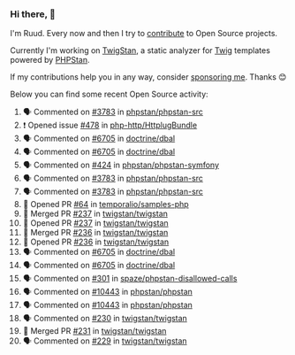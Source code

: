 ### Hi there, 👋

I'm Ruud. Every now and then I try to [contribute](https://github.com/pulls?q=+is%3Apr+author%3Aruudk+archived%3Afalse+is%3Apublic+) to Open Source projects.

Currently I'm working on [TwigStan](https://github.com/twigstan), a static analyzer for [Twig](https://twig.symfony.com/) templates powered by [PHPStan](https://phpstan.org/).

If my contributions help you in any way, consider [sponsoring me](https://github.com/sponsors/ruudk). Thanks 😊

Below you can find some recent Open Source activity:

<!--START_SECTION:activity-->
1. 🗣 Commented on [#3783](https://github.com/phpstan/phpstan-src/pull/3783#issuecomment-2673985446) in [phpstan/phpstan-src](https://github.com/phpstan/phpstan-src)
2. ❗ Opened issue [#478](https://github.com/php-http/HttplugBundle/issues/478) in [php-http/HttplugBundle](https://github.com/php-http/HttplugBundle)
3. 🗣 Commented on [#6705](https://github.com/doctrine/dbal/pull/6705#issuecomment-2670663859) in [doctrine/dbal](https://github.com/doctrine/dbal)
4. 🗣 Commented on [#6705](https://github.com/doctrine/dbal/pull/6705#issuecomment-2667652757) in [doctrine/dbal](https://github.com/doctrine/dbal)
5. 🗣 Commented on [#424](https://github.com/phpstan/phpstan-symfony/issues/424#issuecomment-2663164541) in [phpstan/phpstan-symfony](https://github.com/phpstan/phpstan-symfony)
6. 🗣 Commented on [#3783](https://github.com/phpstan/phpstan-src/pull/3783#issuecomment-2662773432) in [phpstan/phpstan-src](https://github.com/phpstan/phpstan-src)
7. 🗣 Commented on [#3783](https://github.com/phpstan/phpstan-src/pull/3783#issuecomment-2662689432) in [phpstan/phpstan-src](https://github.com/phpstan/phpstan-src)
8. 💪 Opened PR [#64](https://github.com/temporalio/samples-php/pull/64) in [temporalio/samples-php](https://github.com/temporalio/samples-php)
9. 🎉 Merged PR [#237](https://github.com/twigstan/twigstan/pull/237) in [twigstan/twigstan](https://github.com/twigstan/twigstan)
10. 💪 Opened PR [#237](https://github.com/twigstan/twigstan/pull/237) in [twigstan/twigstan](https://github.com/twigstan/twigstan)
11. 🎉 Merged PR [#236](https://github.com/twigstan/twigstan/pull/236) in [twigstan/twigstan](https://github.com/twigstan/twigstan)
12. 💪 Opened PR [#236](https://github.com/twigstan/twigstan/pull/236) in [twigstan/twigstan](https://github.com/twigstan/twigstan)
13. 🗣 Commented on [#6705](https://github.com/doctrine/dbal/pull/6705#issuecomment-2650111428) in [doctrine/dbal](https://github.com/doctrine/dbal)
14. 🗣 Commented on [#6705](https://github.com/doctrine/dbal/pull/6705#issuecomment-2650042879) in [doctrine/dbal](https://github.com/doctrine/dbal)
15. 🗣 Commented on [#301](https://github.com/spaze/phpstan-disallowed-calls/issues/301#issuecomment-2648317777) in [spaze/phpstan-disallowed-calls](https://github.com/spaze/phpstan-disallowed-calls)
16. 🗣 Commented on [#10443](https://github.com/phpstan/phpstan/issues/10443#issuecomment-2647928135) in [phpstan/phpstan](https://github.com/phpstan/phpstan)
17. 🗣 Commented on [#10443](https://github.com/phpstan/phpstan/issues/10443#issuecomment-2647901717) in [phpstan/phpstan](https://github.com/phpstan/phpstan)
18. 🗣 Commented on [#230](https://github.com/twigstan/twigstan/issues/230#issuecomment-2647489871) in [twigstan/twigstan](https://github.com/twigstan/twigstan)
19. 🎉 Merged PR [#231](https://github.com/twigstan/twigstan/pull/231) in [twigstan/twigstan](https://github.com/twigstan/twigstan)
20. 🗣 Commented on [#229](https://github.com/twigstan/twigstan/pull/229#issuecomment-2647478403) in [twigstan/twigstan](https://github.com/twigstan/twigstan)
<!--END_SECTION:activity-->
